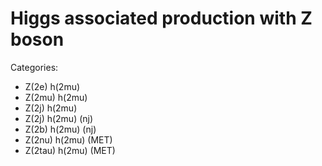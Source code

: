 # Higgs associated production with Z boson

Categories:
* Z(2e) h(2mu)
* Z(2mu) h(2mu)
* Z(2j) h(2mu)
* Z(2j) h(2mu) (nj)
* Z(2b) h(2mu) (nj)
* Z(2nu) h(2mu) (MET)
* Z(2tau) h(2mu) (MET)
